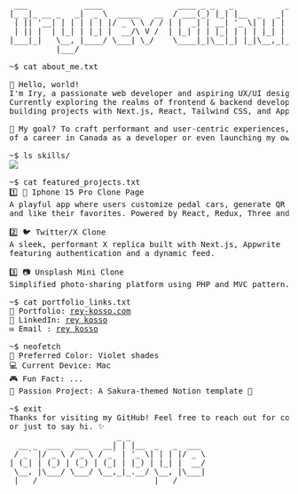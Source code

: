 
<pre>
 ___            ____                ____ _ _   _           _     
|_ _|_ __ _   _|  _ \  _____   __  / ___(_) |_| |__  _   _| |__  
 | || '__| | | | | | |/ _ \ \ / / | |  _| | __| '_ \| | | | '_ \ 
 | || |  | |_| | |_| |  __/\ V /  | |_| | | |_| | | | |_| | |_) |
|___|_|   \__, |____/ \___| \_/    \____|_|\__|_| |_|\__,_|_.__/ 
          |___/                                                    
        
~$ cat about_me.txt

👋 Hello, world!
I'm Iry, a passionate web developer and aspiring UX/UI designer.
Currently exploring the realms of frontend & backend development, and
building projects with Next.js, React, Tailwind CSS, and Appwrite.

🌟 My goal? To craft performant and user-centric experiences, while dreaming
of a career in Canada as a developer or even launching my own e-commerce business!

~$ ls skills/
<img src="https://skillicons.dev/icons?i=html,css,js,ts,react,python,sass,tailwind,svelte,next,express,prisma,php,git,nodejs,docker,appwrite&theme=light" />

~$ cat featured_projects.txt
1️⃣ 📱 Iphone 15 Pro Clone Page
A playful app where users customize pedal cars, generate QR codes,
and like their favorites. Powered by React, Redux, Three and Tailwind CSS.

2️⃣ 🐦 Twitter/X Clone
A sleek, performant X replica built with Next.js, Appwrite
featuring authentication and a dynamic feed.

3️⃣ 📷 Unsplash Mini Clone
Simplified photo-sharing platform using PHP and MVC pattern.

~$ cat portfolio_links.txt
📂 Portfolio: <a rel=me href="https://rey-kosso.com">rey-kosso.com</a>
🔗 LinkedIn: <a rel=me href="https://www.linkedin.com/in/rey-kosso/">rey kosso</a>
✉️ Email : <a rel=me href="mailto:ryvernet@outlook.fr">rey kosso</a>

~$ neofetch
🎨 Preferred Color: Violet shades
💻 Current Device: Mac
🎮 Fun Fact: ...
🌸 Passion Project: A Sakura-themed Notion template 🌸

~$ exit
Thanks for visiting my GitHub! Feel free to reach out for collaborations
or just to say hi. ✨
                       _ _                
  __ _  ___   ___   __| | |__  _   _  ___ 
 / _` |/ _ \ / _ \ / _` | '_ \| | | |/ _ \
| (_| | (_) | (_) | (_| | |_) | |_| |  __/
 \__, |\___/ \___/ \__,_|_.__/ \__, |\___|
 |___/                         |___/      
</pre>

